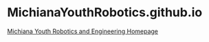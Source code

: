 # MichianaYouthRobotics.github.io
[Michiana Youth Robotics and Engineering Homepage](michianayouthrobotics.github.io)
